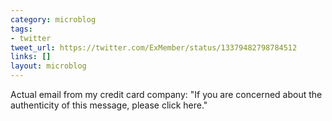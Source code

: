 ```yaml
---
category: microblog
tags:
- twitter
tweet_url: https://twitter.com/ExMember/status/13379482798784512
links: []
layout: microblog
---
```

Actual email from my credit card company: "If you are concerned about the authenticity of this message, please click here."

